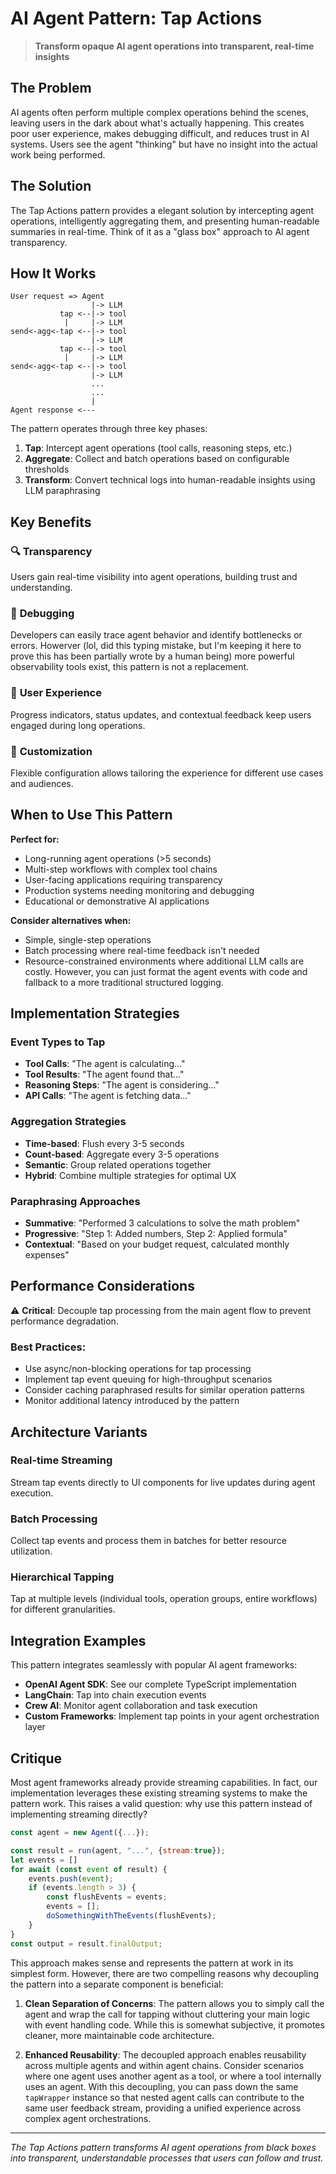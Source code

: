 # AI Agent Pattern: Tap Actions

> **Transform opaque AI agent operations into transparent, real-time insights**

## The Problem

AI agents often perform multiple complex operations behind the scenes, leaving users in the dark about what's actually happening. This creates poor user experience, makes debugging difficult, and reduces trust in AI systems. Users see the agent "thinking" but have no insight into the actual work being performed.

## The Solution

The Tap Actions pattern provides a elegant solution by intercepting agent operations, intelligently aggregating them, and presenting human-readable summaries in real-time. Think of it as a "glass box" approach to AI agent transparency.

## How It Works

```ascii
User request => Agent
                  |-> LLM
           tap <--|-> tool
            |     |-> LLM
send<-agg<-tap <--|-> tool
                  |-> LLM
           tap <--|-> tool
            |     |-> LLM
send<-agg<-tap <--|-> tool
                  |-> LLM
                  ...
                  ...
                  |
Agent response <---
```

The pattern operates through three key phases:

1. **Tap**: Intercept agent operations (tool calls, reasoning steps, etc.)
2. **Aggregate**: Collect and batch operations based on configurable thresholds
3. **Transform**: Convert technical logs into human-readable insights using LLM paraphrasing

## Key Benefits

### 🔍 **Transparency**
Users gain real-time visibility into agent operations, building trust and understanding.

### 🐛 **Debugging**
Developers can easily trace agent behavior and identify bottlenecks or errors. Howerver (lol, did this typing mistake, but I'm keeping it here to prove this has been partially wrote by a human being) more powerful observability tools exist, this pattern is not a replacement.

### 🎯 **User Experience**
Progress indicators, status updates, and contextual feedback keep users engaged during long operations.

### 🔧 **Customization**
Flexible configuration allows tailoring the experience for different use cases and audiences.

## When to Use This Pattern

**Perfect for:**
- Long-running agent operations (>5 seconds)
- Multi-step workflows with complex tool chains
- User-facing applications requiring transparency
- Production systems needing monitoring and debugging
- Educational or demonstrative AI applications

**Consider alternatives when:**
- Simple, single-step operations
- Batch processing where real-time feedback isn't needed
- Resource-constrained environments where additional LLM calls are costly. However, you can just format the agent events with code and fallback to a more traditional structured logging.

## Implementation Strategies

### Event Types to Tap
- **Tool Calls**: "The agent is calculating..." 
- **Tool Results**: "The agent found that..."
- **Reasoning Steps**: "The agent is considering..."
- **API Calls**: "The agent is fetching data..."

### Aggregation Strategies
- **Time-based**: Flush every 3-5 seconds
- **Count-based**: Aggregate every 3-5 operations
- **Semantic**: Group related operations together
- **Hybrid**: Combine multiple strategies for optimal UX

### Paraphrasing Approaches
- **Summative**: "Performed 3 calculations to solve the math problem"
- **Progressive**: "Step 1: Added numbers, Step 2: Applied formula"
- **Contextual**: "Based on your budget request, calculated monthly expenses"

## Performance Considerations

⚠️ **Critical**: Decouple tap processing from the main agent flow to prevent performance degradation.

### Best Practices:
- Use async/non-blocking operations for tap processing
- Implement tap event queuing for high-throughput scenarios
- Consider caching paraphrased results for similar operation patterns
- Monitor additional latency introduced by the pattern

## Architecture Variants

### Real-time Streaming
Stream tap events directly to UI components for live updates during agent execution.

### Batch Processing
Collect tap events and process them in batches for better resource utilization.

### Hierarchical Tapping
Tap at multiple levels (individual tools, operation groups, entire workflows) for different granularities.

## Integration Examples

This pattern integrates seamlessly with popular AI agent frameworks:

- **OpenAI Agent SDK**: See our complete TypeScript implementation
- **LangChain**: Tap into chain execution events
- **Crew AI**: Monitor agent collaboration and task execution
- **Custom Frameworks**: Implement tap points in your agent orchestration layer

## Critique

Most agent frameworks already provide streaming capabilities. In fact, our implementation leverages these existing streaming systems to make the pattern work. This raises a valid question: why use this pattern instead of implementing streaming directly?

```js
const agent = new Agent({...});

const result = run(agent, "...", {stream:true});
let events = []
for await (const event of result) {
    events.push(event);
    if (events.length > 3) {
        const flushEvents = events;
        events = [];
        doSomethingWithTheEvents(flushEvents);
    }
}
const output = result.finalOutput;
```

This approach makes sense and represents the pattern at work in its simplest form. However, there are two compelling reasons why decoupling the pattern into a separate component is beneficial:

1. **Clean Separation of Concerns**: The pattern allows you to simply call the agent and wrap the call for tapping without cluttering your main logic with event handling code. While this is somewhat subjective, it promotes cleaner, more maintainable code architecture.

2. **Enhanced Reusability**: The decoupled approach enables reusability across multiple agents and within agent chains. Consider scenarios where one agent uses another agent as a tool, or where a tool internally uses an agent. With this decoupling, you can pass down the same `tapWrapper` instance so that nested agent calls can contribute to the same user feedback stream, providing a unified experience across complex agent orchestrations.

---

*The Tap Actions pattern transforms AI agent operations from black boxes into transparent, understandable processes that users can follow and trust.*

